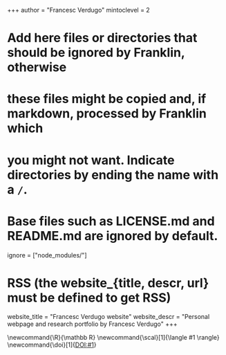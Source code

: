 
<!--
Add here global page variables to use throughout your website.
-->
+++
author = "Francesc Verdugo"
mintoclevel = 2

# Add here files or directories that should be ignored by Franklin, otherwise
# these files might be copied and, if markdown, processed by Franklin which
# you might not want. Indicate directories by ending the name with a `/`.
# Base files such as LICENSE.md and README.md are ignored by default.
ignore = ["node_modules/"]

# RSS (the website_{title, descr, url} must be defined to get RSS)
website_title = "Francesc Verdugo website"
website_descr = "Personal webpage and research portfolio by Francesc Verdugo"
+++

<!--
Add here global latex commands to use throughout your pages.
-->
\newcommand{\R}{\mathbb R}
\newcommand{\scal}[1]{\langle #1 \rangle}
\newcommand{\doi}[1]{[DOI:#1](https://dx.doi.org/#1)}
